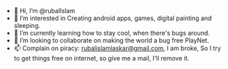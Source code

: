 - 👋 Hi, I’m @rubalIslam
- 👀 I’m interested in Creating android apps, games, digital painting and sleeping.
- 🌱 I’m currently learning how to stay cool, when there's bugs around.
- 💞️ I’m looking to collaborate on making the world a bug free PlayNet.
- 📫 Complain on piracy: rubalislamlaskar@gmail.com, I am broke, So I try to get things free on internet, so give me a mail, I'll remove it.

<!---
rubalIslam/rubalIslam is a ✨ special ✨ repository because its `README.md` (this file) appears on your GitHub profile.
You can click the Preview link to take a look at your changes.
--->
